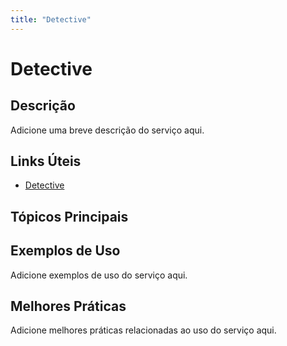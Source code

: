 ```yaml
---
title: "Detective"
---
```


# Detective

## Descrição

Adicione uma breve descrição do serviço aqui.

## Links Úteis

- [Detective](https://docs.aws.amazon.com/detective/latest/adminguide/what-is-detective.html)

## Tópicos Principais



## Exemplos de Uso

Adicione exemplos de uso do serviço aqui.

## Melhores Práticas

Adicione melhores práticas relacionadas ao uso do serviço aqui.
